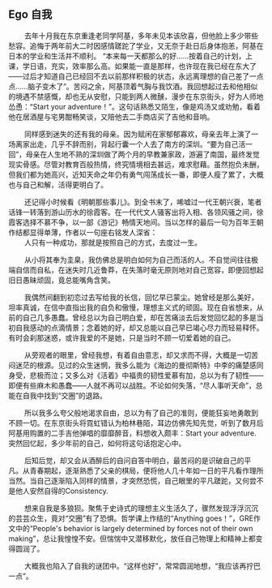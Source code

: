 ## Ego 自我

&nbsp;&nbsp;&nbsp;&nbsp;&nbsp;&nbsp;&nbsp;&nbsp;去年十月我在东京重逢老同学阿基，多年未见本该欣喜，但他脸上多少带些愁容。追悔于两年前大二时因感情蹉跎了学业，又无奈于赴日后身体抱恙，阿基在日本的学业和生活并不顺利。 “本来每一天都那么的好……按着自己的计划，上课，学日语，充实，效率那么高。如果能一直是那样，也许现在我已经在东大了——过后才知道自己已经回不去以前那样积极的状态，永远离理想的自己差了一点点……脑子变木了”。苦闷之余，阿基顶着气胸与我饮酒。我回想起过去和他相似的境遇不禁感慨，却也无从安慰，只能到两人微醺，漫步在东京街头，好为人师地怂恿：“Start your adventure！”。这句话熟悉又陌生，像是鸡汤又或劝勉，看着他在居酒屋与宅男酣畅笑谈，又陪他去二手商店买了吉他和音响。

&nbsp;&nbsp;&nbsp;&nbsp;&nbsp;&nbsp;&nbsp;&nbsp;同样感到迷失的还有我的母亲。因为赋闲在家郁郁寡欢，母亲去年上演了一场离家出走，几乎不辞而别，背起行囊一个人去了南方的深圳。“要为自己活一回”，母亲在人生地不熟的深圳做了两个月的早教兼家政，游遍了南国，最终发觉现实骨感。尽管对教育百般热情，终究情境相去甚远，难求慰藉。虽然抱负未酬，但我们都为她高兴，近知天命之年仍有勇气闯荡成长一番，即便人瘦了累了，大概也与自己和解，活得更明白了。

&nbsp;&nbsp;&nbsp;&nbsp;&nbsp;&nbsp;&nbsp;&nbsp;还记得小时候看《明朝那些事儿》。到全书末了，唏嘘过一代王朝兴衰，笔者话锋一转落到游山历水的徐霞客。在一代代文人骚客出将入相、各领风骚之间，徐霞客选择不慕不争，以一部《游记》畅情天地间。当以怎样的最后一句为百年王朝作结都显得单薄，作者以一句座右铭发人深省：\
&nbsp;&nbsp;&nbsp;&nbsp;&nbsp;&nbsp;&nbsp;&nbsp;人只有一种成功，那就是按照自己的方式，去度过一生。

&nbsp;&nbsp;&nbsp;&nbsp;&nbsp;&nbsp;&nbsp;&nbsp;从小将其奉为圭臬，我仿佛总是明白如何为自己而活的人。不自觉间往往极端自信而自私，在迷失时几近鲁莽，在失落时毫无原则地对自己宽容，即便回想起旧日愚昧顽固，竟总能嘴角含笑。

&nbsp;&nbsp;&nbsp;&nbsp;&nbsp;&nbsp;&nbsp;&nbsp;我偶然间翻到初恋过去写给我的长信，回忆早已蒙尘。她曾经是那么美好，坦率真诚，在信中直指出我的自负和傲慢，理想主义式的顽固。现在自省想来，从前的自己几多愚蠢。曾经总以为自己明白爱，却在苦痛淡去后发觉回忆起的多是当初自我感动的点滴情景；念着她的好，却又总能以自己早已竭心尽力而轻易释怀。有时会刹那迷惑，或许我爱的不是她，只是当时不顾一切爱着她的自己。

&nbsp;&nbsp;&nbsp;&nbsp;&nbsp;&nbsp;&nbsp;&nbsp;从旁观者的眼里，曾经我想，有着自由意志，却又求而不得，大概是一切苦闷迷茫的根源。见过的众生迷惘，我多么能为《海边的曼彻斯特》中李的痛楚感同身受，悲极而泣；又多么对《活着》中福贵的韧性爱慕有加，总以为有了韧性——即便有些麻木和愚蠢——人就不再可以战胜。不论如何失落，“尽人事听天命”，总能在自我中找到“交圈”的退路。

&nbsp;&nbsp;&nbsp;&nbsp;&nbsp;&nbsp;&nbsp;&nbsp;所以我多么夸父般地渴求自由，总以为有了自己的准则，便能狂妄地勇敢到不顾一切。在东京街头将霓虹错认为柏林巷陌，耳边仿佛先知先觉，听到了数月后阿基用购置的二手吉他弹唱的靡靡醉音，料想收入颇丰：Start your adventure. 突然回忆起，多少年前的自己，如何将这句话抱定心中。

&nbsp;&nbsp;&nbsp;&nbsp;&nbsp;&nbsp;&nbsp;&nbsp;后知后觉，却又会从酒醉后的自问自答中明白，最苦闷的是识破自己的平凡。从青春期起，逐渐熟悉了父亲的棋局，便将他人几十年如一日的平凡看作理所当然。当自己逐渐陷入同样的情景，才突然恐慌，自己眼里的平凡蹉跎，又何尝不是他人安然自得的Consistency. 

&nbsp;&nbsp;&nbsp;&nbsp;&nbsp;&nbsp;&nbsp;&nbsp;想来自我是多狼狈。聚焦于史诗式的理想主义生活久了，骤然发现浮浮沉沉的芸芸众生，竟对“交圈”有了恐惧。哲学课上作结的“Anything goes！”，GRE作文中的“People's behavior is largely determined by forces not of their own making”，总让我惶惶不安。但惴惴中又潜移默化，放任自己物理上和精神上都变得圆润了。

&nbsp;&nbsp;&nbsp;&nbsp;&nbsp;&nbsp;&nbsp;&nbsp;大概我也陷入了自我的谜团中。“这样也好”，常常圆润地想，“我应该再拧巴一点”。